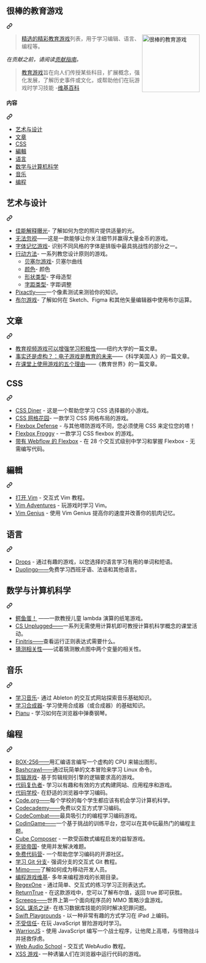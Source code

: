 <div class="Box-sc-g0xbh4-0 bJMeLZ js-snippet-clipboard-copy-unpositioned" data-hpc="true"><article class="markdown-body entry-content container-lg" itemprop="text"><div class="markdown-heading" dir="auto"><h1 tabindex="-1" class="heading-element" dir="auto"><font style="vertical-align: inherit;"><font style="vertical-align: inherit;">很棒的教育游戏</font></font></h1><a id="user-content-awesome-educational-games" class="anchor" aria-label="永久链接：超棒的教育游戏" href="#awesome-educational-games"><svg class="octicon octicon-link" viewBox="0 0 16 16" version="1.1" width="16" height="16" aria-hidden="true"><path d="m7.775 3.275 1.25-1.25a3.5 3.5 0 1 1 4.95 4.95l-2.5 2.5a3.5 3.5 0 0 1-4.95 0 .751.751 0 0 1 .018-1.042.751.751 0 0 1 1.042-.018 1.998 1.998 0 0 0 2.83 0l2.5-2.5a2.002 2.002 0 0 0-2.83-2.83l-1.25 1.25a.751.751 0 0 1-1.042-.018.751.751 0 0 1-.018-1.042Zm-4.69 9.64a1.998 1.998 0 0 0 2.83 0l1.25-1.25a.751.751 0 0 1 1.042.018.751.751 0 0 1 .018 1.042l-1.25 1.25a3.5 3.5 0 1 1-4.95-4.95l2.5-2.5a3.5 3.5 0 0 1 4.95 0 .751.751 0 0 1-.018 1.042.751.751 0 0 1-1.042.018 1.998 1.998 0 0 0-2.83 0l-2.5 2.5a1.998 1.998 0 0 0 0 2.83Z"></path></svg></a></div>
<p dir="auto"><a href="https://en.m.wikipedia.org/wiki/Educational_game" rel="nofollow"><img src="https://cloud.githubusercontent.com/assets/499192/18659925/ed7e6262-7f0d-11e6-8e8e-b53b87158210.png" align="right" alt="很棒的教育游戏" width="150" style="max-width: 100%;"></a></p>
<blockquote>
<p dir="auto"><font style="vertical-align: inherit;"></font><a href="https://en.m.wikipedia.org/wiki/Educational_game" rel="nofollow"><font style="vertical-align: inherit;"><font style="vertical-align: inherit;">精选的精彩教育游戏</font></font></a><font style="vertical-align: inherit;"><font style="vertical-align: inherit;">列表，</font><font style="vertical-align: inherit;">用于学习编辑、语言、编程等。</font></font></p>
</blockquote>
<p dir="auto"><em><font style="vertical-align: inherit;"><font style="vertical-align: inherit;">在贡献之前，请阅读</font></font><a href="/yrgo/awesome-educational-games/blob/master/CONTRIBUTING.md"><font style="vertical-align: inherit;"><font style="vertical-align: inherit;">贡献指南</font></font></a><font style="vertical-align: inherit;"><font style="vertical-align: inherit;">。</font></font></em></p>
<blockquote>
<p dir="auto"><a href="https://en.m.wikipedia.org/wiki/Educational_game" rel="nofollow"><font style="vertical-align: inherit;"><font style="vertical-align: inherit;">教育游戏</font></font></a><font style="vertical-align: inherit;"><font style="vertical-align: inherit;">旨在向人们传授某些科目，扩展概念，强化发展，了解历史事件或文化，或帮助他们在玩游戏时学习技能 -</font></font><a href="https://en.m.wikipedia.org/wiki/Educational_game" rel="nofollow"><font style="vertical-align: inherit;"><font style="vertical-align: inherit;">维基百科</font></font></a></p>
</blockquote>
<div class="markdown-heading" dir="auto"><h4 tabindex="-1" class="heading-element" dir="auto"><font style="vertical-align: inherit;"><font style="vertical-align: inherit;">内容</font></font></h4><a id="user-content-contents" class="anchor" aria-label="固定链接：内容" href="#contents"><svg class="octicon octicon-link" viewBox="0 0 16 16" version="1.1" width="16" height="16" aria-hidden="true"><path d="m7.775 3.275 1.25-1.25a3.5 3.5 0 1 1 4.95 4.95l-2.5 2.5a3.5 3.5 0 0 1-4.95 0 .751.751 0 0 1 .018-1.042.751.751 0 0 1 1.042-.018 1.998 1.998 0 0 0 2.83 0l2.5-2.5a2.002 2.002 0 0 0-2.83-2.83l-1.25 1.25a.751.751 0 0 1-1.042-.018.751.751 0 0 1-.018-1.042Zm-4.69 9.64a1.998 1.998 0 0 0 2.83 0l1.25-1.25a.751.751 0 0 1 1.042.018.751.751 0 0 1 .018 1.042l-1.25 1.25a3.5 3.5 0 1 1-4.95-4.95l2.5-2.5a3.5 3.5 0 0 1 4.95 0 .751.751 0 0 1-.018 1.042.751.751 0 0 1-1.042.018 1.998 1.998 0 0 0-2.83 0l-2.5 2.5a1.998 1.998 0 0 0 0 2.83Z"></path></svg></a></div>
<ul dir="auto">
<li><a href="#art--design"><font style="vertical-align: inherit;"><font style="vertical-align: inherit;">艺术与设计</font></font></a></li>
<li><a href="#articles"><font style="vertical-align: inherit;"><font style="vertical-align: inherit;">文章</font></font></a></li>
<li><a href="#css"><font style="vertical-align: inherit;"><font style="vertical-align: inherit;">CSS</font></font></a></li>
<li><a href="#editors"><font style="vertical-align: inherit;"><font style="vertical-align: inherit;">編輯</font></font></a></li>
<li><a href="#languages"><font style="vertical-align: inherit;"><font style="vertical-align: inherit;">语言</font></font></a></li>
<li><a href="#math--computer-science"><font style="vertical-align: inherit;"><font style="vertical-align: inherit;">数学与计算机科学</font></font></a></li>
<li><a href="#music"><font style="vertical-align: inherit;"><font style="vertical-align: inherit;">音乐</font></font></a></li>
<li><a href="#programming"><font style="vertical-align: inherit;"><font style="vertical-align: inherit;">编程</font></font></a></li>
</ul>
<div class="markdown-heading" dir="auto"><h2 tabindex="-1" class="heading-element" dir="auto"><font style="vertical-align: inherit;"><font style="vertical-align: inherit;">艺术与设计</font></font></h2><a id="user-content-art--design" class="anchor" aria-label="固定链接：艺术与设计" href="#art--design"><svg class="octicon octicon-link" viewBox="0 0 16 16" version="1.1" width="16" height="16" aria-hidden="true"><path d="m7.775 3.275 1.25-1.25a3.5 3.5 0 1 1 4.95 4.95l-2.5 2.5a3.5 3.5 0 0 1-4.95 0 .751.751 0 0 1 .018-1.042.751.751 0 0 1 1.042-.018 1.998 1.998 0 0 0 2.83 0l2.5-2.5a2.002 2.002 0 0 0-2.83-2.83l-1.25 1.25a.751.751 0 0 1-1.042-.018.751.751 0 0 1-.018-1.042Zm-4.69 9.64a1.998 1.998 0 0 0 2.83 0l1.25-1.25a.751.751 0 0 1 1.042.018.751.751 0 0 1 .018 1.042l-1.25 1.25a3.5 3.5 0 1 1-4.95-4.95l2.5-2.5a3.5 3.5 0 0 1 4.95 0 .751.751 0 0 1-.018 1.042.751.751 0 0 1-1.042.018 1.998 1.998 0 0 0-2.83 0l-2.5 2.5a1.998 1.998 0 0 0 0 2.83Z"></path></svg></a></div>
<ul dir="auto">
<li><a href="http://www.canonoutsideofauto.ca/" rel="nofollow"><font style="vertical-align: inherit;"><font style="vertical-align: inherit;">佳能解释曝光</font></font></a><font style="vertical-align: inherit;"><font style="vertical-align: inherit;">- 了解如何为您的照片提供适量的光。</font></font></li>
<li><a href="https://cantunsee.space/" rel="nofollow"><font style="vertical-align: inherit;"><font style="vertical-align: inherit;">无法忽视</font></font></a><font style="vertical-align: inherit;"><font style="vertical-align: inherit;">——这是一款能够让你关注细节并赢得大量金币的游戏。</font></font></li>
<li><a href="https://betterwebtype.com/font-memory-game" rel="nofollow"><font style="vertical-align: inherit;"><font style="vertical-align: inherit;">字体记忆游戏</font></font></a><font style="vertical-align: inherit;"><font style="vertical-align: inherit;">- 识别不同风格的字体是排版中最具挑战性的部分之一。</font></font></li>
<li><a href="https://method.ac/" rel="nofollow"><font style="vertical-align: inherit;"><font style="vertical-align: inherit;">行动方法</font></font></a><font style="vertical-align: inherit;"><font style="vertical-align: inherit;">- 一系列教您设计原则的游戏。
</font></font><ul dir="auto">
<li><a href="https://bezier.method.ac/" rel="nofollow"><font style="vertical-align: inherit;"><font style="vertical-align: inherit;">贝塞尔游戏</font></font></a><font style="vertical-align: inherit;"><font style="vertical-align: inherit;">- 贝塞尔曲线</font></font></li>
<li><a href="https://color.method.ac/" rel="nofollow"><font style="vertical-align: inherit;"><font style="vertical-align: inherit;">颜色</font></font></a><font style="vertical-align: inherit;"><font style="vertical-align: inherit;">- 颜色</font></font></li>
<li><a href="https://shape.method.ac/" rel="nofollow"><font style="vertical-align: inherit;"><font style="vertical-align: inherit;">形状类型</font></font></a><font style="vertical-align: inherit;"><font style="vertical-align: inherit;">- 字母造型</font></font></li>
<li><a href="https://type.method.ac/" rel="nofollow"><font style="vertical-align: inherit;"><font style="vertical-align: inherit;">字距类型</font></font></a><font style="vertical-align: inherit;"><font style="vertical-align: inherit;">- 字距调整</font></font></li>
</ul>
</li>
<li><a href="http://pixact.ly/" rel="nofollow"><font style="vertical-align: inherit;"><font style="vertical-align: inherit;">Pixactly——</font></font></a><font style="vertical-align: inherit;"><font style="vertical-align: inherit;">一个像素测试来测验你的知识。</font></font></li>
<li><a href="https://boolean.method.ac/" rel="nofollow"><font style="vertical-align: inherit;"><font style="vertical-align: inherit;">布尔游戏</font></font></a><font style="vertical-align: inherit;"><font style="vertical-align: inherit;">- 了解如何在 Sketch、Figma 和其他矢量编辑器中使用布尔运算。</font></font></li>
</ul>
<div class="markdown-heading" dir="auto"><h2 tabindex="-1" class="heading-element" dir="auto"><font style="vertical-align: inherit;"><font style="vertical-align: inherit;">文章</font></font></h2><a id="user-content-articles" class="anchor" aria-label="永久链接：文章" href="#articles"><svg class="octicon octicon-link" viewBox="0 0 16 16" version="1.1" width="16" height="16" aria-hidden="true"><path d="m7.775 3.275 1.25-1.25a3.5 3.5 0 1 1 4.95 4.95l-2.5 2.5a3.5 3.5 0 0 1-4.95 0 .751.751 0 0 1 .018-1.042.751.751 0 0 1 1.042-.018 1.998 1.998 0 0 0 2.83 0l2.5-2.5a2.002 2.002 0 0 0-2.83-2.83l-1.25 1.25a.751.751 0 0 1-1.042-.018.751.751 0 0 1-.018-1.042Zm-4.69 9.64a1.998 1.998 0 0 0 2.83 0l1.25-1.25a.751.751 0 0 1 1.042.018.751.751 0 0 1 .018 1.042l-1.25 1.25a3.5 3.5 0 1 1-4.95-4.95l2.5-2.5a3.5 3.5 0 0 1 4.95 0 .751.751 0 0 1-.018 1.042.751.751 0 0 1-1.042.018 1.998 1.998 0 0 0-2.83 0l-2.5 2.5a1.998 1.998 0 0 0 0 2.83Z"></path></svg></a></div>
<ul dir="auto">
<li><a href="https://www.nyu.edu/about/news-publications/news/2013/november/educational-video-games-can-boost-motivation-to-learn-nyu-cuny-study-shows-.html" rel="nofollow"><font style="vertical-align: inherit;"><font style="vertical-align: inherit;">教育视频游戏可以增强学习积极性</font></font></a><font style="vertical-align: inherit;"><font style="vertical-align: inherit;">——纽约大学的一篇文章。</font></font></li>
<li><a href="https://www.nyu.edu/about/news-publications/news/2013/november/educational-video-games-can-boost-motivation-to-learn-nyu-cuny-study-shows-.html" rel="nofollow"><font style="vertical-align: inherit;"><font style="vertical-align: inherit;">事实还是虚构？：电子游戏是教育的未来</font></font></a><font style="vertical-align: inherit;"><font style="vertical-align: inherit;">——《科学美国人》的一篇文章。</font></font></li>
<li><a href="https://www.educationworld.com/a_curr/reasons-to-play-games-in-the-classroom.shtml" rel="nofollow"><font style="vertical-align: inherit;"><font style="vertical-align: inherit;">在课堂上使用游戏的五个理由</font></font></a><font style="vertical-align: inherit;"><font style="vertical-align: inherit;">——《教育世界》的一篇文章。</font></font></li>
</ul>
<div class="markdown-heading" dir="auto"><h2 tabindex="-1" class="heading-element" dir="auto"><font style="vertical-align: inherit;"><font style="vertical-align: inherit;">CSS</font></font></h2><a id="user-content-css" class="anchor" aria-label="永久链接：CSS" href="#css"><svg class="octicon octicon-link" viewBox="0 0 16 16" version="1.1" width="16" height="16" aria-hidden="true"><path d="m7.775 3.275 1.25-1.25a3.5 3.5 0 1 1 4.95 4.95l-2.5 2.5a3.5 3.5 0 0 1-4.95 0 .751.751 0 0 1 .018-1.042.751.751 0 0 1 1.042-.018 1.998 1.998 0 0 0 2.83 0l2.5-2.5a2.002 2.002 0 0 0-2.83-2.83l-1.25 1.25a.751.751 0 0 1-1.042-.018.751.751 0 0 1-.018-1.042Zm-4.69 9.64a1.998 1.998 0 0 0 2.83 0l1.25-1.25a.751.751 0 0 1 1.042.018.751.751 0 0 1 .018 1.042l-1.25 1.25a3.5 3.5 0 1 1-4.95-4.95l2.5-2.5a3.5 3.5 0 0 1 4.95 0 .751.751 0 0 1-.018 1.042.751.751 0 0 1-1.042.018 1.998 1.998 0 0 0-2.83 0l-2.5 2.5a1.998 1.998 0 0 0 0 2.83Z"></path></svg></a></div>
<ul dir="auto">
<li><a href="https://flukeout.github.io/" rel="nofollow"><font style="vertical-align: inherit;"><font style="vertical-align: inherit;">CSS Diner</font></font></a><font style="vertical-align: inherit;"><font style="vertical-align: inherit;"> - 这是一个帮助您学习 CSS 选择器的小游戏。</font></font></li>
<li><a href="http://cssgridgarden.com/" rel="nofollow"><font style="vertical-align: inherit;"><font style="vertical-align: inherit;">CSS 网格花园</font></font></a><font style="vertical-align: inherit;"><font style="vertical-align: inherit;">- 一款学习 CSS 网格布局的游戏。</font></font></li>
<li><a href="http://www.flexboxdefense.com/" rel="nofollow"><font style="vertical-align: inherit;"><font style="vertical-align: inherit;">Flexbox Defense</font></font></a><font style="vertical-align: inherit;"><font style="vertical-align: inherit;"> - 与其他塔防游戏不同，您必须使用 CSS 来定位您的塔！</font></font></li>
<li><a href="http://flexboxfroggy.com/" rel="nofollow"><font style="vertical-align: inherit;"><font style="vertical-align: inherit;">Flexbox Froggy</font></font></a><font style="vertical-align: inherit;"><font style="vertical-align: inherit;"> - 一款学习 CSS flexbox 的游戏。</font></font></li>
<li><a href="https://www.flexboxgame.com/" rel="nofollow"><font style="vertical-align: inherit;"><font style="vertical-align: inherit;">带有 Webflow 的 Flexbox</font></font></a><font style="vertical-align: inherit;"><font style="vertical-align: inherit;"> - 在 28 个交互式级别中学习和掌握 Flexbox - 无需编写代码。</font></font></li>
</ul>
<div class="markdown-heading" dir="auto"><h2 tabindex="-1" class="heading-element" dir="auto"><font style="vertical-align: inherit;"><font style="vertical-align: inherit;">編輯</font></font></h2><a id="user-content-editors" class="anchor" aria-label="固定链接：编辑" href="#editors"><svg class="octicon octicon-link" viewBox="0 0 16 16" version="1.1" width="16" height="16" aria-hidden="true"><path d="m7.775 3.275 1.25-1.25a3.5 3.5 0 1 1 4.95 4.95l-2.5 2.5a3.5 3.5 0 0 1-4.95 0 .751.751 0 0 1 .018-1.042.751.751 0 0 1 1.042-.018 1.998 1.998 0 0 0 2.83 0l2.5-2.5a2.002 2.002 0 0 0-2.83-2.83l-1.25 1.25a.751.751 0 0 1-1.042-.018.751.751 0 0 1-.018-1.042Zm-4.69 9.64a1.998 1.998 0 0 0 2.83 0l1.25-1.25a.751.751 0 0 1 1.042.018.751.751 0 0 1 .018 1.042l-1.25 1.25a3.5 3.5 0 1 1-4.95-4.95l2.5-2.5a3.5 3.5 0 0 1 4.95 0 .751.751 0 0 1-.018 1.042.751.751 0 0 1-1.042.018 1.998 1.998 0 0 0-2.83 0l-2.5 2.5a1.998 1.998 0 0 0 0 2.83Z"></path></svg></a></div>
<ul dir="auto">
<li><a href="https://www.openvim.com/" rel="nofollow"><font style="vertical-align: inherit;"><font style="vertical-align: inherit;">打开 Vim</font></font></a><font style="vertical-align: inherit;"><font style="vertical-align: inherit;"> - 交互式 Vim 教程。</font></font></li>
<li><a href="https://vim-adventures.com/" rel="nofollow"><font style="vertical-align: inherit;"><font style="vertical-align: inherit;">Vim Adventures</font></font></a><font style="vertical-align: inherit;"><font style="vertical-align: inherit;"> - 玩游戏时学习 Vim。</font></font></li>
<li><a href="http://vimgenius.com/" rel="nofollow"><font style="vertical-align: inherit;"><font style="vertical-align: inherit;">Vim Genius</font></font></a><font style="vertical-align: inherit;"><font style="vertical-align: inherit;"> - 使用 Vim Genius 提高你的速度并改善你的肌肉记忆。</font></font></li>
</ul>
<div class="markdown-heading" dir="auto"><h2 tabindex="-1" class="heading-element" dir="auto"><font style="vertical-align: inherit;"><font style="vertical-align: inherit;">语言</font></font></h2><a id="user-content-languages" class="anchor" aria-label="固定链接：语言" href="#languages"><svg class="octicon octicon-link" viewBox="0 0 16 16" version="1.1" width="16" height="16" aria-hidden="true"><path d="m7.775 3.275 1.25-1.25a3.5 3.5 0 1 1 4.95 4.95l-2.5 2.5a3.5 3.5 0 0 1-4.95 0 .751.751 0 0 1 .018-1.042.751.751 0 0 1 1.042-.018 1.998 1.998 0 0 0 2.83 0l2.5-2.5a2.002 2.002 0 0 0-2.83-2.83l-1.25 1.25a.751.751 0 0 1-1.042-.018.751.751 0 0 1-.018-1.042Zm-4.69 9.64a1.998 1.998 0 0 0 2.83 0l1.25-1.25a.751.751 0 0 1 1.042.018.751.751 0 0 1 .018 1.042l-1.25 1.25a3.5 3.5 0 1 1-4.95-4.95l2.5-2.5a3.5 3.5 0 0 1 4.95 0 .751.751 0 0 1-.018 1.042.751.751 0 0 1-1.042.018 1.998 1.998 0 0 0-2.83 0l-2.5 2.5a1.998 1.998 0 0 0 0 2.83Z"></path></svg></a></div>
<ul dir="auto">
<li><a href="https://languagedrops.com/" rel="nofollow"><font style="vertical-align: inherit;"><font style="vertical-align: inherit;">Drops</font></font></a><font style="vertical-align: inherit;"><font style="vertical-align: inherit;"> - 通过有趣的游戏，以您选择的语言学习有用的单词和短语。</font></font></li>
<li><a href="https://www.duolingo.com/" rel="nofollow"><font style="vertical-align: inherit;"><font style="vertical-align: inherit;">Duolingo——</font></font></a><font style="vertical-align: inherit;"><font style="vertical-align: inherit;">免费学习西班牙语、法语和其他语言。</font></font></li>
</ul>
<div class="markdown-heading" dir="auto"><h2 tabindex="-1" class="heading-element" dir="auto"><font style="vertical-align: inherit;"><font style="vertical-align: inherit;">数学与计算机科学</font></font></h2><a id="user-content-math--computer-science" class="anchor" aria-label="固定链接：数学与计算机科学" href="#math--computer-science"><svg class="octicon octicon-link" viewBox="0 0 16 16" version="1.1" width="16" height="16" aria-hidden="true"><path d="m7.775 3.275 1.25-1.25a3.5 3.5 0 1 1 4.95 4.95l-2.5 2.5a3.5 3.5 0 0 1-4.95 0 .751.751 0 0 1 .018-1.042.751.751 0 0 1 1.042-.018 1.998 1.998 0 0 0 2.83 0l2.5-2.5a2.002 2.002 0 0 0-2.83-2.83l-1.25 1.25a.751.751 0 0 1-1.042-.018.751.751 0 0 1-.018-1.042Zm-4.69 9.64a1.998 1.998 0 0 0 2.83 0l1.25-1.25a.751.751 0 0 1 1.042.018.751.751 0 0 1 .018 1.042l-1.25 1.25a3.5 3.5 0 1 1-4.95-4.95l2.5-2.5a3.5 3.5 0 0 1 4.95 0 .751.751 0 0 1-.018 1.042.751.751 0 0 1-1.042.018 1.998 1.998 0 0 0-2.83 0l-2.5 2.5a1.998 1.998 0 0 0 0 2.83Z"></path></svg></a></div>
<ul dir="auto">
<li><a href="http://worrydream.com/#!/AlligatorEggs" rel="nofollow"><font style="vertical-align: inherit;"><font style="vertical-align: inherit;">鳄鱼蛋！</font></font></a><font style="vertical-align: inherit;"><font style="vertical-align: inherit;"> ——一款教授儿童 lambda 演算的纸笔游戏。</font></font></li>
<li><a href="https://csunplugged.org/en/" rel="nofollow"><font style="vertical-align: inherit;"><font style="vertical-align: inherit;">CS Unplugged——</font></font></a><font style="vertical-align: inherit;"><font style="vertical-align: inherit;">一系列无需使用计算机即可教授计算机科学概念的课堂活动。</font></font></li>
<li><a href="http://www.postcrashgames.com/finitris/" rel="nofollow"><font style="vertical-align: inherit;"><font style="vertical-align: inherit;">Finitris——</font></font></a><font style="vertical-align: inherit;"><font style="vertical-align: inherit;">查看运行正则表达式需要什么。</font></font></li>
<li><a href="http://guessthecorrelation.com/" rel="nofollow"><font style="vertical-align: inherit;"><font style="vertical-align: inherit;">猜测相关性</font></font></a><font style="vertical-align: inherit;"><font style="vertical-align: inherit;">——试着猜测散点图中两个变量的相关性。</font></font></li>
</ul>
<div class="markdown-heading" dir="auto"><h2 tabindex="-1" class="heading-element" dir="auto"><font style="vertical-align: inherit;"><font style="vertical-align: inherit;">音乐</font></font></h2><a id="user-content-music" class="anchor" aria-label="固定链接：音乐" href="#music"><svg class="octicon octicon-link" viewBox="0 0 16 16" version="1.1" width="16" height="16" aria-hidden="true"><path d="m7.775 3.275 1.25-1.25a3.5 3.5 0 1 1 4.95 4.95l-2.5 2.5a3.5 3.5 0 0 1-4.95 0 .751.751 0 0 1 .018-1.042.751.751 0 0 1 1.042-.018 1.998 1.998 0 0 0 2.83 0l2.5-2.5a2.002 2.002 0 0 0-2.83-2.83l-1.25 1.25a.751.751 0 0 1-1.042-.018.751.751 0 0 1-.018-1.042Zm-4.69 9.64a1.998 1.998 0 0 0 2.83 0l1.25-1.25a.751.751 0 0 1 1.042.018.751.751 0 0 1 .018 1.042l-1.25 1.25a3.5 3.5 0 1 1-4.95-4.95l2.5-2.5a3.5 3.5 0 0 1 4.95 0 .751.751 0 0 1-.018 1.042.751.751 0 0 1-1.042.018 1.998 1.998 0 0 0-2.83 0l-2.5 2.5a1.998 1.998 0 0 0 0 2.83Z"></path></svg></a></div>
<ul dir="auto">
<li><a href="https://learningmusic.ableton.com" rel="nofollow"><font style="vertical-align: inherit;"><font style="vertical-align: inherit;">学习音乐</font></font></a><font style="vertical-align: inherit;"><font style="vertical-align: inherit;">- 通过 Ableton 的交互式网站探索音乐基础知识。</font></font></li>
<li><a href="https://learningsynths.ableton.com/" rel="nofollow"><font style="vertical-align: inherit;"><font style="vertical-align: inherit;">学习合成器</font></font></a><font style="vertical-align: inherit;"><font style="vertical-align: inherit;">- 学习使用合成器（或合成器）的基础知识。</font></font></li>
<li><a href="https://pianu.com" rel="nofollow"><font style="vertical-align: inherit;"><font style="vertical-align: inherit;">Pianu</font></font></a><font style="vertical-align: inherit;"><font style="vertical-align: inherit;"> - 学习如何在浏览器中弹奏钢琴。</font></font></li>
</ul>
<div class="markdown-heading" dir="auto"><h2 tabindex="-1" class="heading-element" dir="auto"><font style="vertical-align: inherit;"><font style="vertical-align: inherit;">编程</font></font></h2><a id="user-content-programming" class="anchor" aria-label="固定链接：编程" href="#programming"><svg class="octicon octicon-link" viewBox="0 0 16 16" version="1.1" width="16" height="16" aria-hidden="true"><path d="m7.775 3.275 1.25-1.25a3.5 3.5 0 1 1 4.95 4.95l-2.5 2.5a3.5 3.5 0 0 1-4.95 0 .751.751 0 0 1 .018-1.042.751.751 0 0 1 1.042-.018 1.998 1.998 0 0 0 2.83 0l2.5-2.5a2.002 2.002 0 0 0-2.83-2.83l-1.25 1.25a.751.751 0 0 1-1.042-.018.751.751 0 0 1-.018-1.042Zm-4.69 9.64a1.998 1.998 0 0 0 2.83 0l1.25-1.25a.751.751 0 0 1 1.042.018.751.751 0 0 1 .018 1.042l-1.25 1.25a3.5 3.5 0 1 1-4.95-4.95l2.5-2.5a3.5 3.5 0 0 1 4.95 0 .751.751 0 0 1-.018 1.042.751.751 0 0 1-1.042.018 1.998 1.998 0 0 0-2.83 0l-2.5 2.5a1.998 1.998 0 0 0 0 2.83Z"></path></svg></a></div>
<ul dir="auto">
<li><a href="http://box-256.com/" rel="nofollow"><font style="vertical-align: inherit;"><font style="vertical-align: inherit;">BOX-256——</font></font></a><font style="vertical-align: inherit;"><font style="vertical-align: inherit;">用汇编语言编写一个虚构的 CPU 来输出图形。</font></font></li>
<li><a href="https://gitlab.com/slackermedia/bashcrawl" rel="nofollow"><font style="vertical-align: inherit;"><font style="vertical-align: inherit;">Bashcrawl——</font></font></a><font style="vertical-align: inherit;"><font style="vertical-align: inherit;">通过玩简单的文本冒险来学习 Linux 命令。</font></font></li>
<li><a href="https://md5crypt.github.io/clipsgame/" rel="nofollow"><font style="vertical-align: inherit;"><font style="vertical-align: inherit;">剪辑游戏</font></font></a><font style="vertical-align: inherit;"><font style="vertical-align: inherit;">- 基于剪辑规则引擎的逻辑要求高的游戏。</font></font></li>
<li><a href="https://www.codeavengers.com/" rel="nofollow"><font style="vertical-align: inherit;"><font style="vertical-align: inherit;">代码复仇者</font></font></a><font style="vertical-align: inherit;"><font style="vertical-align: inherit;">- 学习以有趣和有效的方式构建网站、应用程序和游戏。</font></font></li>
<li><a href="https://www.pluralsight.com/codeschool" rel="nofollow"><font style="vertical-align: inherit;"><font style="vertical-align: inherit;">代码学校</font></font></a><font style="vertical-align: inherit;"><font style="vertical-align: inherit;">- 在舒适的浏览器中学习编码。</font></font></li>
<li><a href="https://code.org/" rel="nofollow"><font style="vertical-align: inherit;"><font style="vertical-align: inherit;">Code.org——</font></font></a><font style="vertical-align: inherit;"><font style="vertical-align: inherit;">每个学校的每个学生都应该有机会学习计算机科学。</font></font></li>
<li><a href="https://www.codecademy.com/" rel="nofollow"><font style="vertical-align: inherit;"><font style="vertical-align: inherit;">Codecademy——</font></font></a><font style="vertical-align: inherit;"><font style="vertical-align: inherit;">免费以交互方式学习编码。</font></font></li>
<li><a href="https://codecombat.com/" rel="nofollow"><font style="vertical-align: inherit;"><font style="vertical-align: inherit;">CodeCombat——</font></font></a><font style="vertical-align: inherit;"><font style="vertical-align: inherit;">最具吸引力的编程学习编码游戏。</font></font></li>
<li><a href="https://www.codingame.com/start" rel="nofollow"><font style="vertical-align: inherit;"><font style="vertical-align: inherit;">CodinGame——</font></font></a><font style="vertical-align: inherit;"><font style="vertical-align: inherit;">一个基于挑战的训练平台，您可以在其中玩最热门的编程主题。</font></font></li>
<li><a href="https://david-peter.de/cube-composer/" rel="nofollow"><font style="vertical-align: inherit;"><font style="vertical-align: inherit;">Cube Composer</font></font></a><font style="vertical-align: inherit;"><font style="vertical-align: inherit;"> - 一款受函数式编程启发的益智游戏。</font></font></li>
<li><a href="https://deadlockempire.github.io/" rel="nofollow"><font style="vertical-align: inherit;"><font style="vertical-align: inherit;">死锁帝国</font></font></a><font style="vertical-align: inherit;"><font style="vertical-align: inherit;">- 使用并发解决难题。</font></font></li>
<li><a href="https://www.freecodecamp.org/" rel="nofollow"><font style="vertical-align: inherit;"><font style="vertical-align: inherit;">免费代码营</font></font></a><font style="vertical-align: inherit;"><font style="vertical-align: inherit;">- 一个帮助您学习编码的开源社区。</font></font></li>
<li><a href="https://learngitbranching.js.org/" rel="nofollow"><font style="vertical-align: inherit;"><font style="vertical-align: inherit;">学习 Git 分支</font></font></a><font style="vertical-align: inherit;"><font style="vertical-align: inherit;">- 强调分支的交互式 Git 教程。</font></font></li>
<li><a href="https://getmimo.com/" rel="nofollow"><font style="vertical-align: inherit;"><font style="vertical-align: inherit;">Mimo——</font></font></a><font style="vertical-align: inherit;"><font style="vertical-align: inherit;">了解如何成为移动开发人员。</font></font></li>
<li><a href="http://programminggames.org/" rel="nofollow"><font style="vertical-align: inherit;"><font style="vertical-align: inherit;">编程游戏维基</font></font></a><font style="vertical-align: inherit;"><font style="vertical-align: inherit;">- 多年来编程游戏的长期目录。</font></font></li>
<li><a href="https://regexone.com/lesson/introduction_abcs" rel="nofollow"><font style="vertical-align: inherit;"><font style="vertical-align: inherit;">RegexOne</font></font></a><font style="vertical-align: inherit;"><font style="vertical-align: inherit;"> - 通过简单、交互式的练习学习正则表达式。</font></font></li>
<li><a href="https://alf.nu/ReturnTrue" rel="nofollow"><font style="vertical-align: inherit;"><font style="vertical-align: inherit;">ReturnTrue</font></font></a><font style="vertical-align: inherit;"><font style="vertical-align: inherit;"> - 在这款游戏中，您可以了解布尔值，返回 true 即可获胜。</font></font></li>
<li><a href="https://screeps.com/" rel="nofollow"><font style="vertical-align: inherit;"><font style="vertical-align: inherit;">Screeps——</font></font></a><font style="vertical-align: inherit;"><font style="vertical-align: inherit;">世界上第一个面向程序员的 MMO 策略沙盒游戏。</font></font></li>
<li><a href="https://mystery.knightlab.com/" rel="nofollow"><font style="vertical-align: inherit;"><font style="vertical-align: inherit;">SQL 谋杀之谜</font></font></a><font style="vertical-align: inherit;"><font style="vertical-align: inherit;">- 在练习数据库技能的同时解决犯罪问题。</font></font></li>
<li><a href="https://www.apple.com/swift/playgrounds/" rel="nofollow"><font style="vertical-align: inherit;"><font style="vertical-align: inherit;">Swift Playgrounds</font></font></a><font style="vertical-align: inherit;"><font style="vertical-align: inherit;"> - 以一种非常有趣的方式学习在 iPad 上编码。</font></font></li>
<li><a href="https://alexnisnevich.github.io/untrusted/" rel="nofollow"><font style="vertical-align: inherit;"><font style="vertical-align: inherit;">不受信任</font></font></a><font style="vertical-align: inherit;"><font style="vertical-align: inherit;">- 在玩 JavaScript 冒险游戏时学习。</font></font></li>
<li><a href="https://github.com/olistic/warriorjs"><font style="vertical-align: inherit;"><font style="vertical-align: inherit;">WarriorJS</font></font></a><font style="vertical-align: inherit;"><font style="vertical-align: inherit;"> - 使用 JavaScript 编写一个战士程序，让他爬上高塔，与怪物战斗并拯救俘虏。</font></font></li>
<li><a href="https://mmckegg.github.io/web-audio-school/" rel="nofollow"><font style="vertical-align: inherit;"><font style="vertical-align: inherit;">Web Audio School</font></font></a><font style="vertical-align: inherit;"><font style="vertical-align: inherit;"> - 交互式 WebAudio 教程。</font></font></li>
<li><a href="https://xss-game.appspot.com" rel="nofollow"><font style="vertical-align: inherit;"><font style="vertical-align: inherit;">XSS 游戏</font></font></a><font style="vertical-align: inherit;"><font style="vertical-align: inherit;">- 一种诱骗人们在浏览器中运行代码的游戏。</font></font></li>
</ul>
</article></div>
